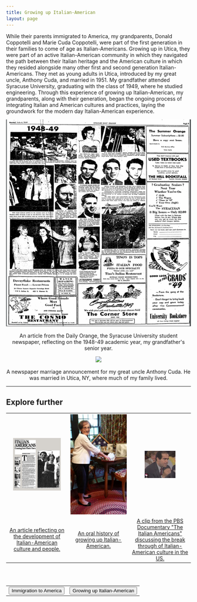 ```yaml
---
title: Growing up Italian-American
layout: page
---
```


While their parents immigrated to America, my grandparents, Donald Coppotelli and Marie Cuda Coppotelli, were part of the first generation in their families to come of age as Italian-Americans.  Growing up in Utica, they were part of an active Italian-American community in which they navigated the path between their Italian heritage and the American culture in which they resided alongside many other first and second generation Italian-Americans.  They met as young adults in Utica, introduced by my great uncle, Anthony Cuda, and married in 1951.  My grandfather attended Syracuse University, graduating with the class of 1949, where he studied engineering.  Through this experience of growing up Italian-American, my grandparents, along with their generation, began the ongoing process of integrating Italian and American cultures and practices, laying the groundwork for the modern day Italian-American experience.

<center>
  <img src="https://raw.githubusercontent.com/dmartin4/LATS-232/master/img/gpa_college.png"/>
  <p>An article from the Daily Orange, the Syracuse University student newspaper, reflecting on the 1948-49 academic year, my grandfather's senior year.</p>
</center>

<center>
  <img src="https://raw.githubusercontent.com/dmartin4/LATS-232/master/img/anthony_marriage.png"/>
  <p>A newspaper marriage announcement for my great uncle Anthony Cuda.  He was married in Utica, NY, where much of my family lived.</p>
</center>

---

## Explore further

<center>
<table style="width:100%">
  <col width="33%">
  <col width="33%">
  <col width="33%">
  <tr>
    <td>
      <center>
       <img src="https://raw.githubusercontent.com/dmartin4/LATS-232/master/img/coming_thumb.png" width="85%" height="90%"/>
     </center>
    </td>
    <td>
     <center>
       <img src="https://raw.githubusercontent.com/dmartin4/LATS-232/master/img/hist_thumb.png" width="100%" height="100%"/>
     </center>
    </td>
    <td>
     <center>
       <img src="https://raw.githubusercontent.com/dmartin4/LATS-232/master/img/doc_thumb.png" width="55%" height="60%"/>
     </center>
    </td>
  </tr>
  <tr>
    <td>
     <center>
      <a href="https://www.nytimes.com/1983/05/15/magazine/italian-americans-coming-into-their-own.html">An article reflecting on the development of Italian-American culture and people.</a>
     </center>
    </td>
    <td>
     <center>
     <a href="http://digitalassets.lib.berkeley.edu/roho/ucb/text/giannone_mary_2016.pdf">An oral history of growing up Italian-American.</a>
     </center>
    </td>
    <td>
     <center>
     <a href="http://www.pbs.org/video/italian-americans-breaking-through/">A clip from the PBS Documentary "The Italian Americans" discussing the break through of Italian-American culture in the US.</a>
     </center>
    </td>
  </tr>
</table>
</center>

<br><br>

<center>
<table style="width:100%">
  <tr>
    <td>
      <div align="left">
       <a href="http://dmartin4.github.io/LATS-232/immigration"><button name="button" onclick="http://dmartin4.github.io/LATS-232/immigration">Immigration to America</button></a>
      </div>
    </td>
    <td>
     <div align="right">
      <a href="http://dmartin4.github.io/LATS-232/growing"><button name="button" onclick="http://dmartin4.github.io/LATS-232/growing">Growing up Italian-American</button></a>
      </div>
    </td>
  </tr>
 </table>
 </center>
  
  

